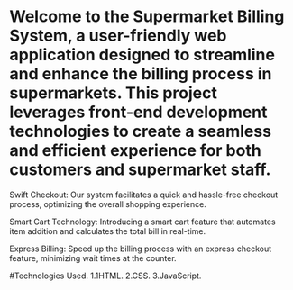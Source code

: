 # Welcome to the Supermarket Billing System, a user-friendly web application designed to streamline and enhance the billing process in supermarkets. This project leverages front-end development technologies to create a seamless and efficient experience for both customers and supermarket staff.

Swift Checkout: Our system facilitates a quick and hassle-free checkout process, optimizing the overall shopping experience.

Smart Cart Technology: Introducing a smart cart feature that automates item addition and calculates the total bill in real-time.

Express Billing: Speed up the billing process with an express checkout feature, minimizing wait times at the counter.

#Technologies Used.
 1.1HTML.
 2.CSS.
 3.JavaScript.
